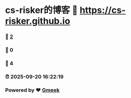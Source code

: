 # cs-risker的博客 :link: https://cs-risker.github.io 
### :page_facing_up: [2](https://cs-risker.github.io/tag.html) 
### :speech_balloon: 0 
### :hibiscus: 4 
### :alarm_clock: 2025-09-20 16:22:19 
### Powered by :heart: [Gmeek](https://github.com/Meekdai/Gmeek)
